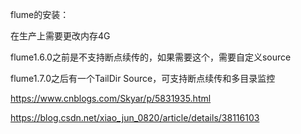 flume的安装：

在生产上需要更改内存4G



flume1.6.0之前是不支持断点续传的，如果需要这个，需要自定义source

flume1.7.0之后有一个TailDir Source，可支持断点续传和多目录监控

 

https://www.cnblogs.com/Skyar/p/5831935.html

https://blog.csdn.net/xiao_jun_0820/article/details/38116103



